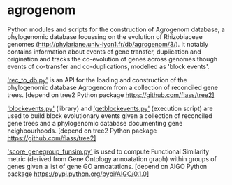 # agrogenom
Python modules and scripts for the construction of Agrogenom database, a phylogenomic database focussing on the evolution of Rhizobiaceae genomes (http://phylariane.univ-lyon1.fr/db/agrogenom/3/). It notably contains information about events of gene transfer, duplication and origination and tracks the co-evolution of genes across genomes though events of co-transfer and co-duplications, modelled as 'block events'.

['rec_to_db.py'](../rec_to_db.py) is an API for the loading and construction of the phylogenomic database Agrogenom from a collection of reconciled gene trees.
[depend on tree2 Python package https://github.com/flass/tree2]

['blockevents.py'](../blockevents.py) (library) and ['getblockevents.py'](../getblockevents.py) (execution script) are used to build block evolutionary events given a collection of reconciled gene trees and a phylogenomic database documenting gene neighbourhoods.
[depend on tree2 Python package https://github.com/flass/tree2]

['score_genegroup_funsim.py'](../score_genegroup_funsim.py) is used to compute Functional Similarity metric (derived from Gene Ontology annoatation graph) within groups of genes given a list of gene GO annoatations.
[depend on AIGO Python package https://pypi.python.org/pypi/AIGO/0.1.0]
